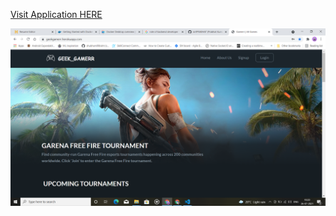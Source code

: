 [Visit Application HERE](https://geekgamerr.herokuapp.com/)

<img align="center" alt="GIF" src="./screenshot.png" width="700" height="auto" />
